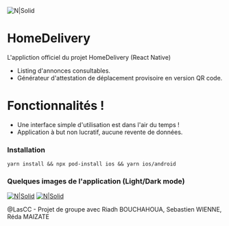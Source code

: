 ![N|Solid](https://i.imgur.com/GQDrHLL.png)

# HomeDelivery

L'appliction officiel du projet HomeDelivery (React Native)

- Listing d'annonces consultables.
- Générateur d'attestation de déplacement provisoire en version QR code.

# Fonctionnalités !

- Une interface simple d'utilisation est dans l'air du temps !
- Application à but non lucratif, aucune revente de données.

### Installation

```
yarn install && npx pod-install ios && yarn ios/android
```

### Quelques images de l'application (Light/Dark mode)

[![N|Solid](https://i.imgur.com/C89v3Sy.jpg)](https://i.imgur.com/C89v3Sy.jpg)
[![N|Solid](https://i.imgur.com/UjNT9ey.jpg)](https://i.imgur.com/UjNT9ey.jpg)

@LasCC - Projet de groupe avec Riadh BOUCHAHOUA, Sebastien WIENNE, Réda MAIZATE
